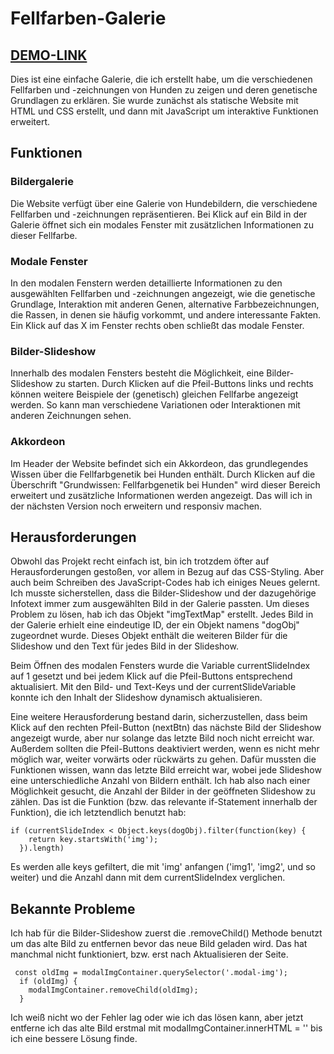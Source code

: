 # Fellfarben-Galerie
## [DEMO-LINK](https://lisa-pan.github.io/color-gallery/)
Dies ist eine einfache Galerie, die ich erstellt habe, um die verschiedenen Fellfarben und -zeichnungen von Hunden zu zeigen und
deren genetische Grundlagen zu erklären. Sie wurde zunächst als statische Website mit HTML und CSS erstellt, und dann mit
JavaScript um interaktive Funktionen erweitert.

## Funktionen

### Bildergalerie
Die Website verfügt über eine Galerie von Hundebildern, die verschiedene Fellfarben und -zeichnungen repräsentieren.
Bei Klick auf ein Bild in der Galerie öffnet sich ein modales Fenster mit zusätzlichen Informationen zu dieser Fellfarbe.

### Modale Fenster
In den modalen Fenstern werden detaillierte Informationen zu den ausgewählten Fellfarben und -zeichnungen angezeigt, wie die genetische Grundlage,
Interaktion mit anderen Genen, alternative Farbbezeichnungen, die Rassen, in denen sie häufig vorkommt, und andere interessante Fakten. Ein Klick auf 
das X im Fenster rechts oben schließt das modale Fenster.

### Bilder-Slideshow
Innerhalb des modalen Fensters besteht die Möglichkeit, eine Bilder-Slideshow zu starten. Durch Klicken auf die Pfeil-Buttons links und rechts können weitere
Beispiele der (genetisch) gleichen Fellfarbe angezeigt werden. So kann man verschiedene Variationen oder Interaktionen mit anderen Zeichnungen sehen.

### Akkordeon
Im Header der Website befindet sich ein Akkordeon, das grundlegendes Wissen über die Fellfarbgenetik bei Hunden enthält. Durch Klicken auf die Überschrift
"Grundwissen: Fellfarbgenetik bei Hunden" wird dieser Bereich erweitert und zusätzliche Informationen werden angezeigt. 
Das will ich in der nächsten Version noch erweitern und responsiv machen.

## Herausforderungen 
Obwohl das Projekt recht einfach ist, bin ich trotzdem öfter auf Herausforderungen gestoßen, vor allem in Bezug auf das CSS-Styling. Aber auch beim Schreiben
des JavaScript-Codes hab ich einiges Neues gelernt. 
Ich musste sicherstellen, dass die Bilder-Slideshow und der dazugehörige Infotext immer zum ausgewählten Bild
in der Galerie passten. Um dieses Problem zu lösen, hab ich das Objekt "imgTextMap" erstellt. Jedes Bild in der Galerie erhielt eine eindeutige ID, der ein Objekt 
namens "dogObj" zugeordnet wurde. Dieses Objekt enthält die weiteren Bilder für die Slideshow und den Text für jedes Bild in der Slideshow. 

Beim Öffnen des modalen Fensters wurde die Variable currentSlideIndex auf 1 gesetzt und bei jedem Klick auf die Pfeil-Buttons entsprechend aktualisiert. Mit den
Bild- und Text-Keys und der currentSlideVariable konnte ich den Inhalt der Slideshow dynamisch aktualisieren.

Eine weitere Herausforderung bestand darin, sicherzustellen, dass beim Klick auf den rechten Pfeil-Button (nextBtn) das nächste Bild der Slideshow angezeigt wurde,
aber nur solange das letzte Bild noch nicht erreicht war. Außerdem sollten die Pfeil-Buttons deaktiviert werden, wenn es nicht mehr möglich war, weiter vorwärts oder
rückwärts zu gehen. 
Dafür mussten die Funktionen wissen, wann das letzte Bild erreicht war, wobei jede Slideshow eine unterschiedliche Anzahl von Bildern enthält. 
Ich hab also nach einer Möglichkeit gesucht, die Anzahl der Bilder in der geöffneten Slideshow zu zählen.
Das ist die Funktion (bzw. das relevante if-Statement innerhalb der Funktion), die ich letztendlich benutzt hab:
```
if (currentSlideIndex < Object.keys(dogObj).filter(function(key) { 
    return key.startsWith('img');
  }).length)
```

Es werden alle keys gefiltert, die mit 'img' anfangen ('img1', 'img2', und so weiter) und die Anzahl dann mit dem currentSlideIndex verglichen.

## Bekannte Probleme
Ich hab für die Bilder-Slideshow zuerst die .removeChild() Methode benutzt um das alte Bild zu entfernen bevor das neue Bild geladen wird. Das hat manchmal nicht funktioniert, bzw. erst nach 
Aktualisieren der Seite. 
```
 const oldImg = modalImgContainer.querySelector('.modal-img');
  if (oldImg) {
    modalImgContainer.removeChild(oldImg); 
  }
```
Ich weiß nicht wo der Fehler lag oder wie ich das lösen kann, aber jetzt entferne ich das alte Bild erstmal mit modalImgContainer.innerHTML = '' bis ich eine bessere Lösung finde.


  
